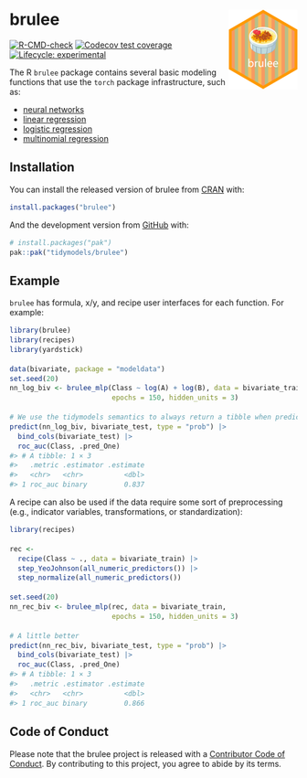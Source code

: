 
<!-- README.md is generated from README.Rmd. Please edit that file -->

# brulee <a href="https://brulee.tidymodels.org/"><img src="man/figures/logo.png" align="right" height="139" alt="a dish of creme brulee on a striped background" /></a>

<!-- badges: start -->

[![R-CMD-check](https://github.com/tidymodels/brulee/actions/workflows/R-CMD-check.yaml/badge.svg)](https://github.com/tidymodels/brulee/actions/workflows/R-CMD-check.yaml)
[![Codecov test
coverage](https://codecov.io/gh/tidymodels/brulee/branch/main/graph/badge.svg)](https://app.codecov.io/gh/tidymodels/brulee?branch=main)
[![Lifecycle:
experimental](https://img.shields.io/badge/lifecycle-experimental-orange.svg)](https://lifecycle.r-lib.org/articles/stages.html)
<!-- badges: end -->

The R `brulee` package contains several basic modeling functions that
use the `torch` package infrastructure, such as:

- [neural
  networks](https://brulee.tidymodels.org/reference/brulee_mlp.html)
- [linear
  regression](https://brulee.tidymodels.org/reference/brulee_linear_reg.html)
- [logistic
  regression](https://brulee.tidymodels.org/reference/brulee_logistic_reg.html)
- [multinomial
  regression](https://brulee.tidymodels.org/reference/brulee_multinomial_reg.html)

## Installation

You can install the released version of brulee from
[CRAN](https://CRAN.R-project.org) with:

``` r
install.packages("brulee")
```

And the development version from
[GitHub](https://github.com/tidymodels/brulee) with:

``` r
# install.packages("pak")
pak::pak("tidymodels/brulee")
```

## Example

`brulee` has formula, x/y, and recipe user interfaces for each function.
For example:

``` r
library(brulee)
library(recipes)
library(yardstick)

data(bivariate, package = "modeldata")
set.seed(20)
nn_log_biv <- brulee_mlp(Class ~ log(A) + log(B), data = bivariate_train, 
                         epochs = 150, hidden_units = 3)

# We use the tidymodels semantics to always return a tibble when predicting
predict(nn_log_biv, bivariate_test, type = "prob") |> 
  bind_cols(bivariate_test) |> 
  roc_auc(Class, .pred_One)
#> # A tibble: 1 × 3
#>   .metric .estimator .estimate
#>   <chr>   <chr>          <dbl>
#> 1 roc_auc binary         0.837
```

A recipe can also be used if the data require some sort of preprocessing
(e.g., indicator variables, transformations, or standardization):

``` r
library(recipes)

rec <- 
  recipe(Class ~ ., data = bivariate_train) |>  
  step_YeoJohnson(all_numeric_predictors()) |> 
  step_normalize(all_numeric_predictors())

set.seed(20)
nn_rec_biv <- brulee_mlp(rec, data = bivariate_train, 
                         epochs = 150, hidden_units = 3)

# A little better
predict(nn_rec_biv, bivariate_test, type = "prob") |> 
  bind_cols(bivariate_test) |> 
  roc_auc(Class, .pred_One)
#> # A tibble: 1 × 3
#>   .metric .estimator .estimate
#>   <chr>   <chr>          <dbl>
#> 1 roc_auc binary         0.866
```

## Code of Conduct

Please note that the brulee project is released with a [Contributor Code
of
Conduct](https://contributor-covenant.org/version/2/0/CODE_OF_CONDUCT.html).
By contributing to this project, you agree to abide by its terms.
